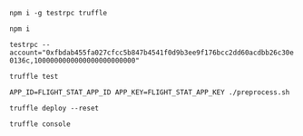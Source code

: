 `npm i -g testrpc truffle`

`npm i`

`testrpc --account="0xfbdab455fa027cfcc5b847b4541f0d9b3ee9f176bcc2dd60acdbb26c30e0136c,1000000000000000000000000"`

`truffle test`

`APP_ID=FLIGHT_STAT_APP_ID APP_KEY=FLIGHT_STAT_APP_KEY ./preprocess.sh`

`truffle deploy --reset`

`truffle console`
